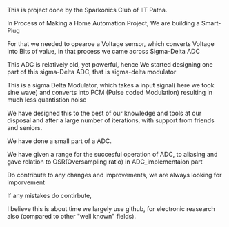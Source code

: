 This is project done by the Sparkonics Club of IIT Patna.

In Process of Making a Home Automation Project, We are building a Smart-Plug

For that we needed to opearoe a Voltage sensor, which converts Voltage into Bits of value, in that process we came across Sigma-Delta ADC

This ADC is relatively old, yet powerful, hence We started designing one part of this sigma-Delta ADC, that is sigma-delta modulator

This is a sigma Delta Modulator, which takes a input signal( here we took sine wave) and converts into PCM (Pulse coded Modulation) resulting in much less quantistion noise

We have designed this to the best of our knowledge and tools at our disposal and after a large number of iterations, with support from friends and seniors.

We have done a small part of a ADC.

We have given a range for the succesful operation of ADC, to aliasing and gave relation to OSR(Oversampling ratio) in ADC_implementaion part

Do contribute to any changes and improvements, we are always looking for imporvement

If any mistakes do contirbute,

I believe this is about time we largely use github, for electronic reasearch also (compared to other "well known" fields).
